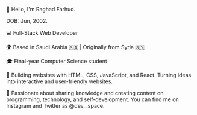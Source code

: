 👋 Hello, I'm Raghad Farhud.

DOB: Jun, 2002.

💻 Full-Stack Web Developer

🌍 Based in Saudi Arabia 🇸🇦 | Originally from Syria 🇸🇾

🎓 Final-year Computer Science student

🚀 Building websites with HTML, CSS, JavaScript, and React. Turning ideas into interactive and user-friendly websites.

💬 Passionate about sharing knowledge and creating content on programming, technology, and self-development. You can find me on Instagram and Twitter as @dev__space.


<!---
raghad-farhud/raghad-farhud is a ✨ special ✨ repository because its `README.md` (this file) appears on your GitHub profile.
You can click the Preview link to take a look at your changes.
--->
